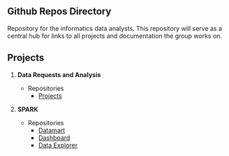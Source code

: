 ## Github Repos Directory

Repository for the informatics data analysts. This repository will serve as a central hub for links to all projects and documentation the group works on.

## Projects
1. **Data Requests and Analysis**
   - Repositories
     - [Projects](https://github.com/simonsfoundation/ida_projects)

2. **SPARK**
   - Repositories
     - [Datamart](https://github.com/simonsfoundation/spark_datamart)
     - [Dashboard](https://github.com/simonsfoundation/spark_dashboard)
     - [Data Explorer](https://github.com/simonsfoundation/spark_data-explorer)
